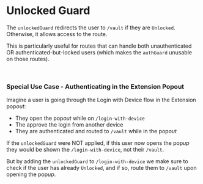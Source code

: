 # Unlocked Guard

The `unlockedGuard` redirects the user to `/vault` if they are `Unlocked`. Otherwise, it allows access to the route.

This is particularly useful for routes that can handle both unauthenticated OR authenticated-but-locked users (which makes the `authGuard` unusable on those routes).

<br>

### Special Use Case - Authenticating in the Extension Popout

Imagine a user is going through the Login with Device flow in the Extension pop*out*:

- They open the pop*out* while on `/login-with-device`
- The approve the login from another device
- They are authenticated and routed to `/vault` while in the pop*out*

If the `unlockedGuard` were NOT applied, if this user now opens the pop*up* they would be shown the `/login-with-device`, not their `/vault`.

But by adding the `unlockedGuard` to `/login-with-device` we make sure to check if the user has already `Unlocked`, and if so, route them to `/vault` upon opening the pop*up*.
